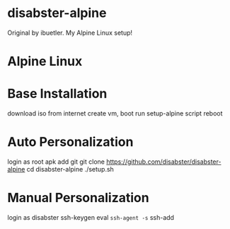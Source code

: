 # disabster-alpine
Original by ibuetler. My Alpine Linux setup!

# Alpine Linux
# Base Installation
download iso from internet
create vm, boot
run setup-alpine script
reboot
# Auto Personalization
login as root
apk add git
git clone https://github.com/disabster/disabster-alpine
cd disabster-alpine
./setup.sh
# Manual Personalization
login as disabster
ssh-keygen
eval `ssh-agent -s`
ssh-add
